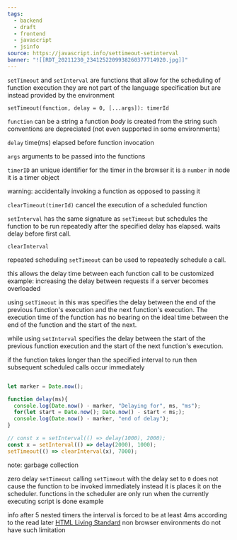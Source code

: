 ```yaml
---
tags:
  - backend
  - draft
  - frontend
  - javascript
  - jsinfo
source: https://javascript.info/settimeout-setinterval
banner: "![[RDT_20211230_2341252209938260377714920.jpg]]"
---
```

`setTimeout` and `setInterval` are functions that allow for the scheduling of function execution
they are not part of the language specification but are instead provided by the environment 

`setTimeout(function, delay = 0, [...args]): timerId`

`function` 
	can be a string
	a function *body* is created from the string
	such conventions are depreciated (not even supported in some environments)

`delay`
	time(ms) elapsed before function invocation

`args`
	arguments to be passed into the functions

`timerID`
	an unique identifier for the timer
	in the browser it is a `number`
	in node it is a timer object

warning:
	accidentally invoking a function as opposed to passing it

`clearTimeout(timerId)`
cancel the execution of a scheduled function

`setInterval`
has the same signature as `setTimeout` but schedules the function to be run repeatedly after the specified delay has elapsed. waits delay before first call.

`clearInterval`


repeated scheduling
`setTimeout` can be used to repeatedly schedule a call.

this allows the delay time between each function call to be customized
example:
	increasing the delay between requests if a server becomes overloaded

using `setTimeout` in this was specifies the delay between the end of the previous function's execution and the next function's execution. The execution time of the function has no bearing on the ideal time between the end of the function and the start of the next.

while using `setInterval` specifies the delay between the start of the previous function execution and the start of the next function's execution.

if the function takes longer than the specified interval to run then subsequent scheduled calls occur immediately
```javascript

let marker = Date.now();

function delay(ms){
  console.log(Date.now() - marker, "Delaying for", ms, "ms");
  for(let start = Date.now(); Date.now() - start < ms;);
  console.log(Date.now() - marker, "end of delay");
}

// const x = setInterval(() => delay(1000), 2000);
const x = setInterval(() => delay(2000), 1000);
setTimeout(() => clearInterval(x), 7000);
```

note: garbage collection

zero delay `setTimeout`
calling `setTimeout` with the delay set to `0` does not cause the function to be invoked immediately
instead it is places it on the scheduler. functions in the scheduler are only run when the currently executing script is done
example

info
	after 5 nested timers the interval is forced to be at least 4ms according to the read later [HTML Living Standard](https://html.spec.whatwg.org/multipage/introduction.html#introduction)
	non browser environments do not have such limitation


